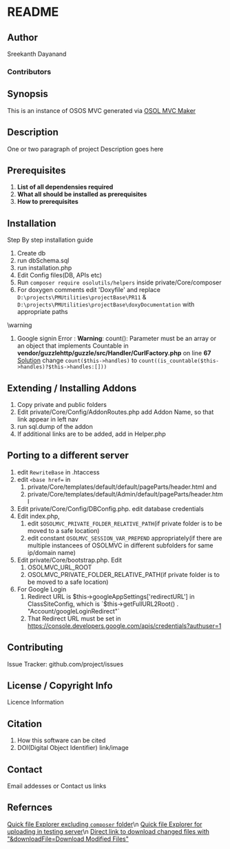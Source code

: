 # README
<!-- Replace ^[^#]([\r\n]*) with blank to make a template. In note pad you can also use `negative lookahead` ^(?!") -->


## Author

Sreekanth Dayanand

### Contributors

## Synopsis

This is an instance of OSOS MVC generated via [OSOL MVC Maker](https://hariyom.bitbucket.io/MVCMaker/html/md_readme.html)

## Description
One or two paragraph of project Description goes here

## Prerequisites
1. **List of all dependensies required**
2. **What all should be installed as prerequisites**
3. **How to prerequisites**

## Installation
Step By step installation guide
1. Create db
2. run dbSchema.sql
3. run installation.php
5. Edit Config files(DB, APIs etc)
6. Run `composer require osolutils/helpers` inside private/Core/composer
7. For doxygen comments edit 'Doxyfile' and replace `D:\projects\PMUtilities\projectBase\PR11` & `D:\projects\PMUtilities\projectBase\doxyDocumentation` with appropriate paths

\warning 

1. Google signin Error : <b>Warning</b>:  count(): Parameter must be an array or an object that implements Countable in <b>vendor/guzzlehttp/guzzle/src/Handler/CurlFactory.php</b> on line <b>67</b><br />
[Solution](https://stackoverflow.com/a/55238965)
change `count($this->handles)` to `count((is_countable($this->handles)?$this->handles:[]))`

## Extending / Installing Addons
1. Copy private and public folders
2. Edit private/Core/Config/AddonRoutes.php
	add Addon Name, so that link appear in left nav
3. run sql.dump of the addon
4. If additional links are to be added, add in Helper.php


## Porting to a different server

1. edit `RewriteBase` in .htaccess
2. edit `<base href=` in 
	1. private/Core/templates/default/default/pageParts/header.html and
	2. private/Core/templates/default/Admin/default/pageParts/header.html
3. Edit private/Core/Config/DBConfig.php. edit database credentials
4. Edit index.php, 
	1. edit `$OSOLMVC_PRIVATE_FOLDER_RELATIVE_PATH`(if private folder is to be moved to a safe location)
	2. edit constant `OSOLMVC_SESSION_VAR_PREPEND` appropriately(if there are multiple instancees of OSOLMVC in different subfolders for same ip/domain name)
5. Edit private/Core/bootstrap.php. Edit
	1. OSOLMVC_URL_ROOT
	2. OSOLMVC_PRIVATE_FOLDER_RELATIVE_PATH(if private folder is to be moved to a safe location) 
6. For Google Login 
	1. Redirect URL is $this->googleAppSettings['redirectURL'] in ClassSiteConfig, which is `$this->getFullURL2Root() . "Account/googleLoginRedirect"`
	2. That Redirect URL must be set in <https://console.developers.google.com/apis/credentials?authuser=1> 

## Contributing
Issue Tracker: github.com/project/issues

## License / Copyright Info
Licence Information

## Citation
1. How this software can be cited
2. DOI(Digital Object Identifier) link/image

## Contact
Email addesses or Contact us links

## Refernces

[Quick file Explorer excluding `composer` folder](http://localhost/pjt/MyContributions/osolcontributions/quickfileexplorer/master/?folder_to_select=D%3A%5Cprojects%5CPMUtilities%5CprojectBase%5CPR11&datepickerFrom=&datepickerTo=&exclude_paths=cache%2Clog%2CThumbs.db%2Csvn%2Czip%2Ccomposer&search_only_if_matches=)\n
[Quick file Explorer for uploading in testing server](http://localhost/pjt/MyContributions/osolcontributions/quickfileexplorer/master/?folder_to_select=D%3A%5Cprojects%5CPMUtilities%5CprojectBase%5CPR11&datepickerFrom=&datepickerTo=&exclude_paths=cache%2Clog%2CThumbs.db%2Csvn%2Czip%2Ccomposer%2CClassSiteConfig.php%2C.htaccess%2CDBConfig.php%2Cbootstrap.php&search_only_if_matches=)\n
[Direct link to download changed files with "&downloadFile=Download Modified Files"](http://localhost/pjt/MyContributions/osolcontributions/quickfileexplorer/master/?folder_to_select=D%3A\projects\PMUtilities\projectBase\PR11&datepickerFrom=&datepickerTo=&exclude_paths=cache%2Clog%2CThumbs.db%2Csvn%2Czip%2Ccomposer%2CClassSiteConfig.php%2C.htaccess%2CDBConfig.php%2Cbootstrap.php&search_only_if_matches=&downloadFile=Download%20Modified%20Files)
